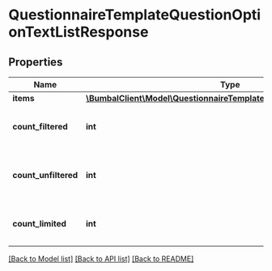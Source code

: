 # QuestionnaireTemplateQuestionOptionTextListResponse

## Properties
Name | Type | Description | Notes
------------ | ------------- | ------------- | -------------
**items** | [**\BumbalClient\Model\QuestionnaireTemplateQuestionOptionTextModel[]**](QuestionnaireTemplateQuestionOptionTextModel.md) |  | [optional] 
**count_filtered** | **int** | Count of total items with filters in place | [optional] 
**count_unfiltered** | **int** | Count of total items without filters in place | [optional] 
**count_limited** | **int** | Count of items with limit in place | [optional] 

[[Back to Model list]](../README.md#documentation-for-models) [[Back to API list]](../README.md#documentation-for-api-endpoints) [[Back to README]](../README.md)


